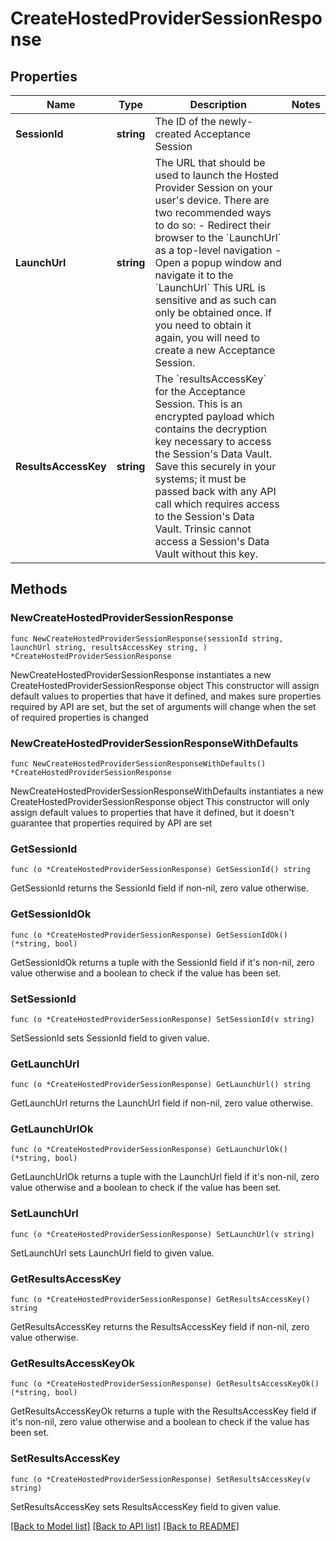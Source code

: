 # CreateHostedProviderSessionResponse

## Properties

Name | Type | Description | Notes
------------ | ------------- | ------------- | -------------
**SessionId** | **string** | The ID of the newly-created Acceptance Session | 
**LaunchUrl** | **string** | The URL that should be used to launch the Hosted Provider Session on your user&#39;s device.              There are two recommended ways to do so: - Redirect their browser to the &#x60;LaunchUrl&#x60; as a top-level navigation - Open a popup window and navigate it to the &#x60;LaunchUrl&#x60;              This URL is sensitive and as such can only be obtained once. If you need to obtain it again, you will need to create a new Acceptance Session. | 
**ResultsAccessKey** | **string** | The &#x60;resultsAccessKey&#x60; for the Acceptance Session.              This is an encrypted payload which contains the decryption key necessary to access the Session&#39;s Data Vault.              Save this securely in your systems; it must be passed back with any API call which requires access to the Session&#39;s Data Vault.              Trinsic cannot access a Session&#39;s Data Vault without this key. | 

## Methods

### NewCreateHostedProviderSessionResponse

`func NewCreateHostedProviderSessionResponse(sessionId string, launchUrl string, resultsAccessKey string, ) *CreateHostedProviderSessionResponse`

NewCreateHostedProviderSessionResponse instantiates a new CreateHostedProviderSessionResponse object
This constructor will assign default values to properties that have it defined,
and makes sure properties required by API are set, but the set of arguments
will change when the set of required properties is changed

### NewCreateHostedProviderSessionResponseWithDefaults

`func NewCreateHostedProviderSessionResponseWithDefaults() *CreateHostedProviderSessionResponse`

NewCreateHostedProviderSessionResponseWithDefaults instantiates a new CreateHostedProviderSessionResponse object
This constructor will only assign default values to properties that have it defined,
but it doesn't guarantee that properties required by API are set

### GetSessionId

`func (o *CreateHostedProviderSessionResponse) GetSessionId() string`

GetSessionId returns the SessionId field if non-nil, zero value otherwise.

### GetSessionIdOk

`func (o *CreateHostedProviderSessionResponse) GetSessionIdOk() (*string, bool)`

GetSessionIdOk returns a tuple with the SessionId field if it's non-nil, zero value otherwise
and a boolean to check if the value has been set.

### SetSessionId

`func (o *CreateHostedProviderSessionResponse) SetSessionId(v string)`

SetSessionId sets SessionId field to given value.


### GetLaunchUrl

`func (o *CreateHostedProviderSessionResponse) GetLaunchUrl() string`

GetLaunchUrl returns the LaunchUrl field if non-nil, zero value otherwise.

### GetLaunchUrlOk

`func (o *CreateHostedProviderSessionResponse) GetLaunchUrlOk() (*string, bool)`

GetLaunchUrlOk returns a tuple with the LaunchUrl field if it's non-nil, zero value otherwise
and a boolean to check if the value has been set.

### SetLaunchUrl

`func (o *CreateHostedProviderSessionResponse) SetLaunchUrl(v string)`

SetLaunchUrl sets LaunchUrl field to given value.


### GetResultsAccessKey

`func (o *CreateHostedProviderSessionResponse) GetResultsAccessKey() string`

GetResultsAccessKey returns the ResultsAccessKey field if non-nil, zero value otherwise.

### GetResultsAccessKeyOk

`func (o *CreateHostedProviderSessionResponse) GetResultsAccessKeyOk() (*string, bool)`

GetResultsAccessKeyOk returns a tuple with the ResultsAccessKey field if it's non-nil, zero value otherwise
and a boolean to check if the value has been set.

### SetResultsAccessKey

`func (o *CreateHostedProviderSessionResponse) SetResultsAccessKey(v string)`

SetResultsAccessKey sets ResultsAccessKey field to given value.



[[Back to Model list]](../README.md#documentation-for-models) [[Back to API list]](../README.md#documentation-for-api-endpoints) [[Back to README]](../README.md)


